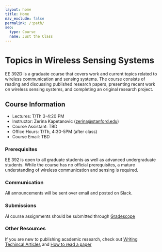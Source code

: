 ```yaml
---
layout: home
title: Home
nav_exclude: false
permalink: /:path/
seo:
  type: Course
  name: Just the Class
---
```


# Topics in Wireless Sensing Systems

EE 392D is a graduate course that covers work and current topics related to wireless communication and sensing systems. The course consists of reading and discussing published research papers, presenting recent work on wireless sensing systems, and completing an original research project. 

## Course Information
- Lectures: T/Th 3-4:20 PM
- Instructor: Zerina Kapetanovic (zerina@stanford.edu)
- Course Assistant: TBD
- Office Hours: T/Th, 4:30-5PM (after class)
- Course Email: TBD

### Prerequisites
EE 392 is open to all graduate students as well as advanced undergraduate students. While the course has no official prerequisites, a mature understanding of wireless communication and sensing is required. 

### Communication
All announcements will be sent over email and posted on Slack. 

### Submissions
Al course assignments should be submitted through [Gradescope](https://www.gradescope.com/courses/901342)

### Other Resources
If you are new to publishing academic research, check out [Writing Techincal Articles](https://www.cs.columbia.edu/~hgs/etc/writing-style.html) and [How to read a paper](http://ccr.sigcomm.org/online/files/p83-keshavA.pdf)